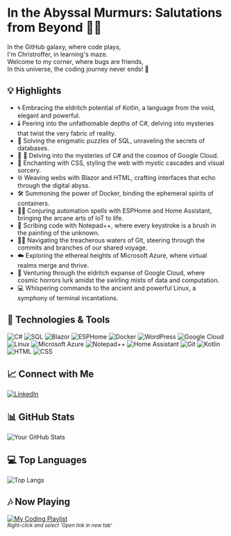 # In the Abyssal Murmurs: Salutations from Beyond 🐙👋

In the GitHub galaxy, where code plays,  
I'm Christroffer, in learning's maze.  
Welcome to my corner, where bugs are friends,  
In this universe, the coding journey never ends! 🚀

## 💡 Highlights

- 🌀 Embracing the eldritch potential of Kotlin, a language from the void, elegant and powerful.
- 🕯️ Peering into the unfathomable depths of C#, delving into mysteries that twist the very fabric of reality.
- 🧩 Solving the enigmatic puzzles of SQL, unraveling the secrets of databases.
- 🔭 🌌 Delving into the mysteries of C# and the cosmos of Google Cloud.
- 📜 Enchanting with CSS, styling the web with mystic cascades and visual sorcery.
- 🌐 Weaving webs with Blazor and HTML, crafting interfaces that echo through the digital abyss.
- 🛠️ Summoning the power of Docker, binding the ephemeral spirits of containers.
- 🧙‍♂️ Conjuring automation spells with ESPHome and Home Assistant, bringing the arcane arts of IoT to life.
- 📜 Scribing code with Notepad++, where every keystroke is a brush in the painting of the unknown.
- 🏴‍☠️ Navigating the treacherous waters of Git, steering through the commits and branches of our shared voyage.
- ☁️ Exploring the ethereal heights of Microsoft Azure, where virtual realms merge and thrive.
- 🌌 Venturing through the eldritch expanse of Google Cloud, where cosmic horrors lurk amidst the swirling mists of data and computation.
- 💻 Whispering commands to the ancient and powerful Linux, a symphony of terminal incantations.


## 🧰 Technologies & Tools

![C#](https://img.shields.io/badge/C%23-239120?style=for-the-badge&logo=c-sharp&logoColor=white&logoWidth=40)
![SQL](https://img.shields.io/badge/SQL-%2300f.svg?style=for-the-badge&logo=sqlite&logoColor=white&logoWidth=40)
![Blazor](https://img.shields.io/badge/Blazor-%2314354C.svg?style=for-the-badge&logo=blazor&logoColor=white&logoWidth=40)
![ESPHome](https://img.shields.io/badge/ESPHome-%2300AFF0.svg?style=for-the-badge&logo=esphome&logoColor=white&logoWidth=40)
![Docker](https://img.shields.io/badge/Docker-%232496ED.svg?style=for-the-badge&logo=docker&logoColor=white&logoWidth=40)
![WordPress](https://img.shields.io/badge/WordPress-%2321759B.svg?style=for-the-badge&logo=wordpress&logoColor=white&logoWidth=40)
![Google Cloud](https://img.shields.io/badge/Google%20Cloud-%234285F4.svg?style=for-the-badge&logo=google-cloud&logoColor=white&logoWidth=40)
![Linux](https://img.shields.io/badge/Linux-%23FCC624.svg?style=for-the-badge&logo=linux&logoColor=black&logoWidth=40)
![Microsoft Azure](https://img.shields.io/badge/Microsoft%20Azure-%230078D4.svg?style=for-the-badge&logo=microsoft-azure&logoColor=white&logoWidth=40)
![Notepad++](https://img.shields.io/badge/Notepad++-%2300599C.svg?style=for-the-badge&logo=notepad%2B%2B&logoColor=white&logoWidth=40)
![Home Assistant](https://img.shields.io/badge/Home%20Assistant-%23F7C547.svg?style=for-the-badge&logo=home-assistant&logoColor=white&logoWidth=40)
![Git](https://img.shields.io/badge/Git-%23F05032.svg?style=for-the-badge&logo=git&logoColor=white&logoWidth=40)
![Kotlin](https://img.shields.io/badge/Kotlin-%230095D5.svg?style=for-the-badge&logo=kotlin&logoColor=white&logoWidth=40)
![HTML](https://img.shields.io/badge/HTML5-%23E34F26.svg?style=for-the-badge&logo=html5&logoColor=white&logoWidth=40)
![CSS](https://img.shields.io/badge/CSS3-%231572B6.svg?style=for-the-badge&logo=css3&logoColor=white&logoWidth=40)


## 📈 Connect with Me

[![LinkedIn](https://img.shields.io/badge/LinkedIn-ChristofferJansson-blue)](https://www.linkedin.com/in/christoffer-jansson-data/)

## 📊 GitHub Stats

![Your GitHub Stats](https://github-readme-stats.vercel.app/api?username=Chr-Jan&show_icons=true&hide=contribs,prs&theme=radical)


## 💻 Top Languages

![Top Langs](https://github-readme-stats.vercel.app/api/top-langs/?username=Chr-Jan&layout=compact&theme=radical)


## 🎶 Now Playing

[![My Coding Playlist](https://img.shields.io/badge/Spotify-My%20Coding%20Playlist-green?logo=spotify)](https://open.spotify.com/playlist/5hh4mtekEJnKxU6gTyDoMR?si=6a3677c50c8b4207 "Open in a new tab (right-click and select 'Open link in new tab')")
<br>
<sub><i>Right-click and select 'Open link in new tab'</i></sub>
